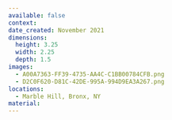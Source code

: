 ```yaml
---
available: false
context:
date_created: November 2021
dimensions:
  height: 3.25
  width: 2.25
  depth: 1.5
images:
  - A00A7363-FF39-4735-AA4C-C1BB00784CFB.png
  - D2C0F620-D81C-42DE-995A-994D9EA3A267.png
locations:
  - Marble Hill, Bronx, NY
material:
---
```

